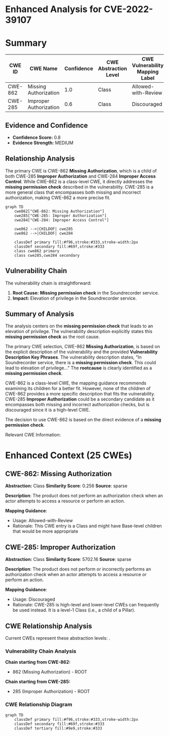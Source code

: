 # Enhanced Analysis for CVE-2022-39107

# Summary
| CWE ID | CWE Name | Confidence | CWE Abstraction Level | CWE Vulnerability Mapping Label | CWE-Vulnerability Mapping Notes |
|---|---|---|---|---|---|
| CWE-862 | Missing Authorization | 1.0 | Class | Allowed-with-Review | Primary CWE |
| CWE-285 | Improper Authorization | 0.6 | Class | Discouraged | Secondary Candidate |

## Evidence and Confidence

*   **Confidence Score:** 0.8
*   **Evidence Strength:** MEDIUM

## Relationship Analysis
The primary CWE is CWE-862 **Missing Authorization**, which is a child of both CWE-285 **Improper Authorization** and CWE-284 **Improper Access Control**. While CWE-862 is a class-level CWE, it directly addresses the **missing permission check** described in the vulnerability. CWE-285 is a more general class that encompasses both missing and incorrect authorization, making CWE-862 a more precise fit.

```mermaid
graph TD
    cwe862["CWE-862: Missing Authorization"]
    cwe285["CWE-285: Improper Authorization"]
    cwe284["CWE-284: Improper Access Control"]

    cwe862 -->|CHILDOF| cwe285
    cwe862 -->|CHILDOF| cwe284

    classDef primary fill:#f96,stroke:#333,stroke-width:2px
    classDef secondary fill:#69f,stroke:#333
    class cwe862 primary
    class cwe285,cwe284 secondary
```

## Vulnerability Chain
The vulnerability chain is straightforward:
1.  **Root Cause:** **Missing permission check** in the Soundrecorder service.
2.  **Impact:** Elevation of privilege in the Soundrecorder service.

## Summary of Analysis
The analysis centers on the **missing permission check** that leads to an elevation of privilege. The vulnerability description explicitly states this **missing permission check** as the root cause.

The primary CWE selection, CWE-862 **Missing Authorization**, is based on the explicit description of the vulnerability and the provided **Vulnerability Description Key Phrases**. The vulnerability description states, "In Soundrecorder service, there is a **missing permission check**. This could lead to elevation of privilege..." The **rootcause** is clearly identified as a **missing permission check**.

CWE-862 is a class-level CWE, the mapping guidance recommends examining its children for a better fit. However, none of the children of CWE-862 provides a more specific description that fits the vulnerability. CWE-285 **Improper Authorization** could be a secondary candidate as it encompasses both missing and incorrect authorization checks, but is discouraged since it is a high-level CWE.

The decision to use CWE-862 is based on the direct evidence of a **missing permission check**.

Relevant CWE Information:

# Enhanced Context (25 CWEs)

## CWE-862: Missing Authorization
**Abstraction:** Class
**Similarity Score**: 0.256
**Source**: sparse

**Description**:
The product does not perform an authorization check when an actor attempts to access a resource or perform an action.

**Mapping Guidance**:
- Usage: Allowed-with-Review
- Rationale: This CWE entry is a Class and might have Base-level children that would be more appropriate

## CWE-285: Improper Authorization
**Abstraction:** Class
**Similarity Score**: 5702.16
**Source**: sparse

**Description**:
The product does not perform or incorrectly performs an authorization check when an actor attempts to access a resource or perform an action.

**Mapping Guidance**:
- Usage: Discouraged
- Rationale: CWE-285 is high-level and lower-level CWEs can frequently be used instead. It is a level-1 Class (i.e., a child of a Pillar).


## CWE Relationship Analysis

Current CWEs represent these abstraction levels: .


### Vulnerability Chain Analysis

**Chain starting from CWE-862:**
- 862 (Missing Authorization) - ROOT


**Chain starting from CWE-285:**
- 285 (Improper Authorization) - ROOT



### CWE Relationship Diagram

```mermaid
graph TD
    classDef primary fill:#f96,stroke:#333,stroke-width:2px
    classDef secondary fill:#69f,stroke:#333
    classDef tertiary fill:#9e9,stroke:#333
```